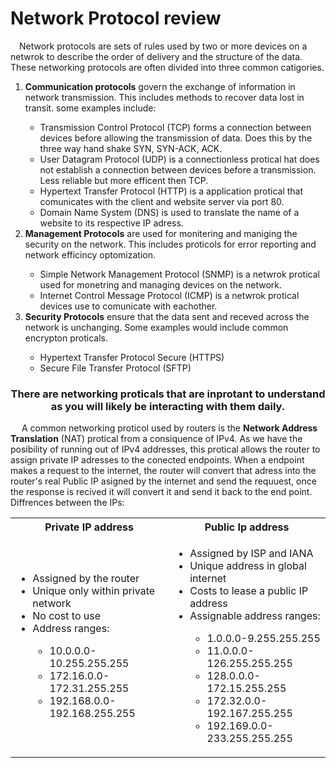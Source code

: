 <h1>Network Protocol review</h1>
<p>&emsp;Network protocols are sets of rules used by two or more devices on a netwrok to describe the order of delivery and the structure of the data. These networking protocols are often divided into three common catigories.
</p>
<ol>
  <li><b>Communication protocols</b> govern the exchange of information in network transmission. This includes methods to recover data lost in transit. some examples include:</li> 
    <ul>
      <li>Transmission Control Protocol (TCP) forms a connection between devices before allowing the transmission of data. Does this by the three way hand shake SYN, SYN-ACK, ACK.</li>
      <li>User Datagram Protocol (UDP) is a connectionless protical hat does not establish a connection between devices before a transmission. Less reliable but more efficent then TCP.</li>
      <li>Hypertext Transfer Protocol (HTTP) is a application  protical that comunicates with the client and website server via port 80.</li>
      <li>Domain Name System (DNS) is used to translate the name of a website to its respective IP adress.</li>
  </ul>
  <li><b>Management Protocols</b> are used for monitering and maniging the security on the network. This includes proticols for error reporting and network efficincy optomization.</li>
    <ul>
      <li>Simple Network Management Protocol (SNMP) is a netwrok protical used for monetring and managing devices on the network.</li>
      <li>Internet Control Message Protocol (ICMP) is a netwrok protical devices use to comunicate with eachother.</li>
  </ul>
  <li><b>Security Protocols</b> ensure that the data sent and receved across the network is unchanging. Some examples would include common encrypton proticals.</li>
    <ul>
  <li>Hypertext Transfer Protocol Secure (HTTPS)</li>
      <li>Secure File Transfer Protocol (SFTP)</li>
  </ul>
</ol>
</b>
<h3 align= "center">
  There are networking proticals that are inprotant to understand as you will likely be interacting with them daily. 
</h3>
<p>&emsp;
A common networking proticol used by routers is the <b>Network Address Translation</b> (NAT) protical from a consiquence of IPv4. As we have the posibility of running out of IPv4 addresses, this protical allows the router to assign private IP adresses to the conected endpoints. When a endpoint makes a request to the internet, the router will convert that adress into the router's real Public IP asigned by the internet and send the requuest, once the response is recived it will convert it and send it back to the end point. Diffrences between the IPs:</p>
<table align = "center">
<tr><th>Private IP address</th><th>Public Ip address</th></tr>
  <tr><td><ul><li>Assigned by the router</li><li>Unique only within private network</li><li>No cost to use</li><li>Address ranges:</li>
    <ul><li>10.0.0.0-10.255.255.255</li><li>172.16.0.0-172.31.255.255</li><li>192.168.0.0-192.168.255.255</li></ul></ul></td>
  <td><ul><li>Assigned by ISP and IANA</li><li>Unique address in global internet</li><li>Costs to lease a public IP address</li><li>Assignable address ranges:</li>
  <ul><li>1.0.0.0-9.255.255.255</li><li>11.0.0.0-126.255.255.255</li><li>128.0.0.0-172.15.255.255</li><li>172.32.0.0-192.167.255.255</li><li>192.169.0.0-233.255.255.255</li></ul></ul></td></tr>
</table>
